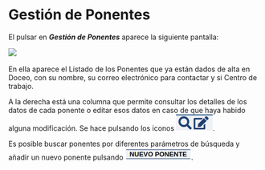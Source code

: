 # Gestión de Ponentes

El pulsar en **_Gestión de Ponentes_** aparece la siguiente pantalla:

![](https://raw.githubusercontent.com/catedu/manualdoceo/master/assets/Selección_774.png)

En ella aparece el Listado de los Ponentes que ya están dados de alta en Doceo, con su nombre, su correo electrónico para contactar y si Centro de trabajo.

A la derecha está una columna que permite consultar los detalles de los datos de cada ponente o editar esos datos en caso de que haya habido alguna modificación. Se hace pulsando los iconos ![](https://raw.githubusercontent.com/catedu/manualdoceo/master/assets/consultareditar.png).

Es posible buscar ponentes por diferentes parámetros de búsqueda y añadir un nuevo ponente pulsando ![](https://raw.githubusercontent.com/catedu/manualdoceo/master/assets/nuevoponente.png).
